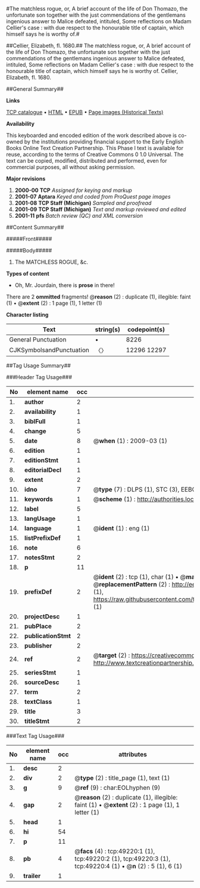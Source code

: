 #The matchless rogue, or, A brief account of the life of Don Thomazo, the unfortunate son together with the just commendations of the gentlemans ingenious answer to Malice defeated, intituled, Some reflections on Madam Cellier's case : with due respect to the honourable title of captain, which himself says he is worthy of.#

##Cellier, Elizabeth, fl. 1680.##
The matchless rogue, or, A brief account of the life of Don Thomazo, the unfortunate son together with the just commendations of the gentlemans ingenious answer to Malice defeated, intituled, Some reflections on Madam Cellier's case : with due respect to the honourable title of captain, which himself says he is worthy of.
Cellier, Elizabeth, fl. 1680.

##General Summary##

**Links**

[TCP catalogue](http://www.ota.ox.ac.uk/tcp/)  • 
[HTML](http://tei.it.ox.ac.uk/tcp/Texts-HTML/free/A67/A67868.html)  • 
[EPUB](http://tei.it.ox.ac.uk/tcp/Texts-EPUB/free/A67/A67868.epub) • 
[Page images (Historical Texts)](https://data.historicaltexts.jisc.ac.uk/view?pubId=eebo-11954023e&pageId=eebo-11954023e-49220-1)

**Availability**

This keyboarded and encoded edition of the
	       work described above is co-owned by the institutions
	       providing financial support to the Early English Books
	       Online Text Creation Partnership. This Phase I text is
	       available for reuse, according to the terms of Creative
	       Commons 0 1.0 Universal. The text can be copied,
	       modified, distributed and performed, even for
	       commercial purposes, all without asking permission.

**Major revisions**

1. __2000-00__ __TCP__ *Assigned for keying and markup*
1. __2001-07__ __Aptara__ *Keyed and coded from ProQuest page images*
1. __2001-08__ __TCP Staff (Michigan)__ *Sampled and proofread*
1. __2001-09__ __TCP Staff (Michigan)__ *Text and markup reviewed and edited*
1. __2001-11__ __pfs__ *Batch review (QC) and XML conversion*

##Content Summary##

#####Front#####

#####Body#####

1. The MATCHLESS ROGUE, &c.

**Types of content**

  * Oh, Mr. Jourdain, there is **prose** in there!

There are 2 **ommitted** fragments! 
 @__reason__ (2) : duplicate (1), illegible: faint (1)  •  @__extent__ (2) : 1 page (1), 1 letter (1)

**Character listing**


|Text|string(s)|codepoint(s)|
|---|---|---|
|General Punctuation|•|8226|
|CJKSymbolsandPunctuation|〈〉|12296 12297|

##Tag Usage Summary##

###Header Tag Usage###

|No|element name|occ|attributes|
|---|---|---|---|
|1.|__author__|2||
|2.|__availability__|1||
|3.|__biblFull__|1||
|4.|__change__|5||
|5.|__date__|8| @__when__ (1) : 2009-03 (1)|
|6.|__edition__|1||
|7.|__editionStmt__|1||
|8.|__editorialDecl__|1||
|9.|__extent__|2||
|10.|__idno__|7| @__type__ (7) : DLPS (1), STC (3), EEBO-CITATION (1), OCLC (1), VID (1)|
|11.|__keywords__|1| @__scheme__ (1) : http://authorities.loc.gov/ (1)|
|12.|__label__|5||
|13.|__langUsage__|1||
|14.|__language__|1| @__ident__ (1) : eng (1)|
|15.|__listPrefixDef__|1||
|16.|__note__|6||
|17.|__notesStmt__|2||
|18.|__p__|11||
|19.|__prefixDef__|2| @__ident__ (2) : tcp (1), char (1)  •  @__matchPattern__ (2) : ([0-9\-]+):([0-9IVX]+) (1), (.+) (1)  •  @__replacementPattern__ (2) : http://eebo.chadwyck.com/downloadtiff?vid=$1&page=$2 (1), https://raw.githubusercontent.com/textcreationpartnership/Texts/master/tcpchars.xml#$1 (1)|
|20.|__projectDesc__|1||
|21.|__pubPlace__|2||
|22.|__publicationStmt__|2||
|23.|__publisher__|2||
|24.|__ref__|2| @__target__ (2) : https://creativecommons.org/publicdomain/zero/1.0/ (1), http://www.textcreationpartnership.org/docs/. (1)|
|25.|__seriesStmt__|1||
|26.|__sourceDesc__|1||
|27.|__term__|2||
|28.|__textClass__|1||
|29.|__title__|3||
|30.|__titleStmt__|2||


###Text Tag Usage###

|No|element name|occ|attributes|
|---|---|---|---|
|1.|__desc__|2||
|2.|__div__|2| @__type__ (2) : title_page (1), text (1)|
|3.|__g__|9| @__ref__ (9) : char:EOLhyphen (9)|
|4.|__gap__|2| @__reason__ (2) : duplicate (1), illegible: faint (1)  •  @__extent__ (2) : 1 page (1), 1 letter (1)|
|5.|__head__|1||
|6.|__hi__|54||
|7.|__p__|11||
|8.|__pb__|4| @__facs__ (4) : tcp:49220:1 (1), tcp:49220:2 (1), tcp:49220:3 (1), tcp:49220:4 (1)  •  @__n__ (2) : 5 (1), 6 (1)|
|9.|__trailer__|1||
